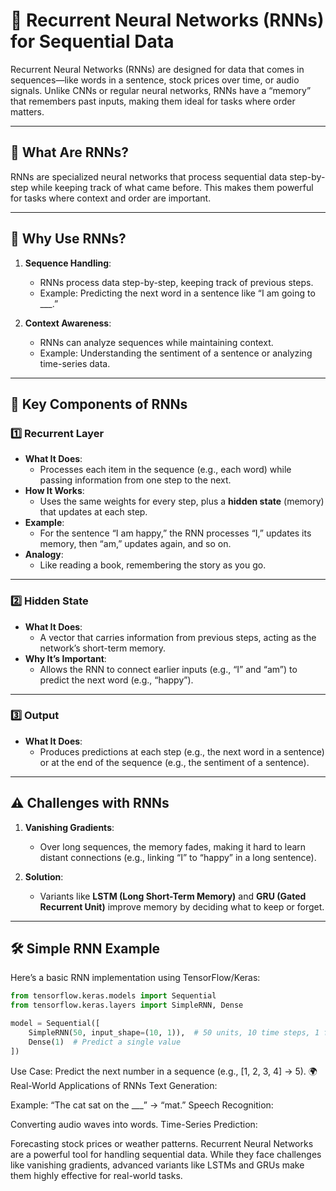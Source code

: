 # 🔄 Recurrent Neural Networks (RNNs) for Sequential Data

Recurrent Neural Networks (RNNs) are designed for data that comes in sequences—like words in a sentence, stock prices over time, or audio signals. Unlike CNNs or regular neural networks, RNNs have a “memory” that remembers past inputs, making them ideal for tasks where order matters.

---

## 🤔 What Are RNNs?

RNNs are specialized neural networks that process sequential data step-by-step while keeping track of what came before. This makes them powerful for tasks where context and order are important.

---

## 🌟 Why Use RNNs?

1. **Sequence Handling**:
   - RNNs process data step-by-step, keeping track of previous steps.
   - Example: Predicting the next word in a sentence like “I am going to ___.”

2. **Context Awareness**:
   - RNNs can analyze sequences while maintaining context.
   - Example: Understanding the sentiment of a sentence or analyzing time-series data.

---

## 🔑 Key Components of RNNs

### 1️⃣ **Recurrent Layer**
- **What It Does**:
  - Processes each item in the sequence (e.g., each word) while passing information from one step to the next.
- **How It Works**:
  - Uses the same weights for every step, plus a **hidden state** (memory) that updates at each step.
- **Example**:
  - For the sentence “I am happy,” the RNN processes “I,” updates its memory, then “am,” updates again, and so on.
- **Analogy**:
  - Like reading a book, remembering the story as you go.

---

### 2️⃣ **Hidden State**
- **What It Does**:
  - A vector that carries information from previous steps, acting as the network’s short-term memory.
- **Why It’s Important**:
  - Allows the RNN to connect earlier inputs (e.g., “I” and “am”) to predict the next word (e.g., “happy”).

---

### 3️⃣ **Output**
- **What It Does**:
  - Produces predictions at each step (e.g., the next word in a sentence) or at the end of the sequence (e.g., the sentiment of a sentence).

---

## ⚠️ Challenges with RNNs

1. **Vanishing Gradients**:
   - Over long sequences, the memory fades, making it hard to learn distant connections (e.g., linking “I” to “happy” in a long sentence).

2. **Solution**:
   - Variants like **LSTM (Long Short-Term Memory)** and **GRU (Gated Recurrent Unit)** improve memory by deciding what to keep or forget.

---

## 🛠️ Simple RNN Example

Here’s a basic RNN implementation using TensorFlow/Keras:

```python
from tensorflow.keras.models import Sequential
from tensorflow.keras.layers import SimpleRNN, Dense

model = Sequential([
    SimpleRNN(50, input_shape=(10, 1)),  # 50 units, 10 time steps, 1 feature per step
    Dense(1)  # Predict a single value
])
```
Use Case:
Predict the next number in a sequence (e.g., [1, 2, 3, 4] → 5).
🌍 Real-World Applications of RNNs
Text Generation:

Example: “The cat sat on the ___” → “mat.”
Speech Recognition:

Converting audio waves into words.
Time-Series Prediction:

Forecasting stock prices or weather patterns.
Recurrent Neural Networks are a powerful tool for handling sequential data. While they face challenges like vanishing gradients, advanced variants like LSTMs and GRUs make them highly effective for real-world tasks. 